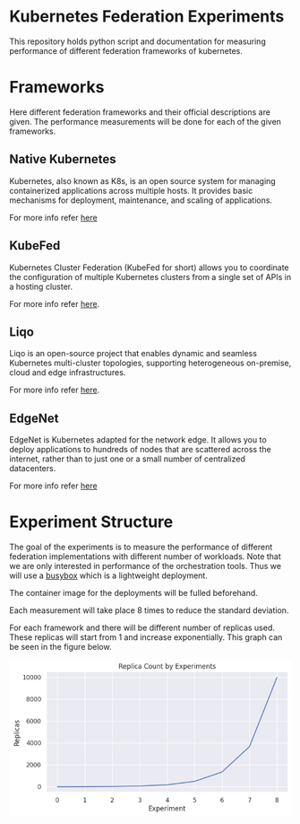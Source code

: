 # Kubernetes Federation Experiments
This repository holds python script and documentation for measuring performance of different federation frameworks of kubernetes. 

# Frameworks
Here different federation frameworks and their official descriptions are given. The performance measurements will be done for each of the given frameworks.

## Native Kubernetes
Kubernetes, also known as K8s, is an open source system for managing containerized applications across multiple hosts. It provides basic mechanisms for deployment, maintenance, and scaling of applications.

For more info refer [here](https://github.com/kubernetes/kubernetes)

## KubeFed
Kubernetes Cluster Federation (KubeFed for short) allows you to coordinate the configuration of multiple Kubernetes clusters from a single set of APIs in a hosting cluster.

For more info refer [here](https://github.com/kubernetes-sigs/kubefed).

## Liqo
Liqo is an open-source project that enables dynamic and seamless Kubernetes multi-cluster topologies, supporting heterogeneous on-premise, cloud and edge infrastructures.

For more info refer [here](https://github.com/liqotech/liqo).

## EdgeNet
EdgeNet is Kubernetes adapted for the network edge. It allows you to deploy applications to hundreds of nodes that are scattered across the internet, rather than to just one or a small number of centralized datacenters.

For more info refer [here](https://github.com/EdgeNet-project/edgenet)

# Experiment Structure
The goal of the experiments is to measure the performance of different federation implementations with different number of workloads. Note that we are only interested in performance of the orchestration tools. Thus we will use a [busybox](https://www.busybox.net/) which is a lightweight deployment.

The container image for the deployments will be fulled beforehand.

Each measurement will take place 8 times to reduce the standard deviation.

For each framework and there will be different number of replicas used. These replicas will start from 1 and increase exponentially. This graph can be seen in the figure below.

![Replica Count](res/replicas.png "")

